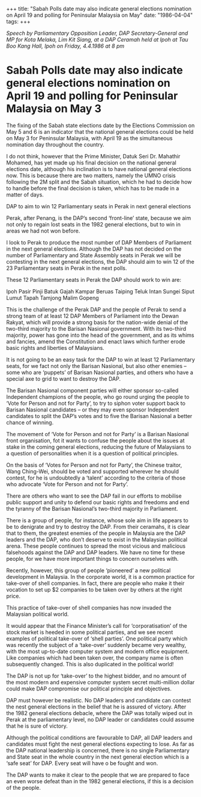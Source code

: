 +++ 
title: "Sabah Polls date may also indicate general elections nomination on April 19 and polling for Peninsular Malaysia on May"
date: "1986-04-04"
tags:
+++

_Speech by Parliamentary Opposition Leader, DAP Secretary-General and MP for Kota Melaka, Lim Kit Siang, at a DAP Ceramah held at Ipoh at Tau Boo Kang Hall, Ipoh on Friday, 4.4.1986 at 8 pm_

# Sabah Polls date may also indicate general elections nomination on April 19 and polling for Peninsular Malaysia on May 3

The fixing of the Sabah state elections date by the Elections Commission on May 5 and 6 is an indicator that the national general elections could be held on May 3 for Peninsular Malaysia, with April 19 as the simultaneous nomination day throughout the country.</u>

I do not think, however that the Prime Minister, Datuk Seri Dr. Mahathir Mohamed, has yet made up his final decision on the national general elections date, although his inclination is to have national general elections now. This is because there are two matters, namely the UMNO crisis following the 2M split and the Sabah situation, which he had to decide how to handle before the final decision is taken, which has to be made in a matter of days.

DAP to aim to win 12 Parliamentary seats in Perak in next general elections

Perak, after Penang, is the DAP’s second ‘front-line’ state, because we aim not only to regain lost seats in the 1982 general elections, but to win in areas we had not won before.

I look to Perak to produce the most number of DAP Members of Parliament in the next general elections. Although the DAP has not decided on the number of Parliamentary and State Assembly seats in Perak we will be contesting in the next general elections, the DAP should aim to win 12 of the 23 Parliamentary seats in Perak in the next polls.

These 12 Parliamentary seats in Perak the DAP should work to win are:

Ipoh
Pasir Pinji
Batuk Gajah
Kampar
Beruas
Taiping
Teluk Intan
Sungei Siput
Lumut
Tapah
Tamjong Malim
Gopeng

This is the challenge of the Perak DAP and the people of Perak to send a strong team of at least 12 DAP Members of Parliament into the Dewan Rakyat, which will provide a strong basis for the nation-wide denial of the two-third majority to the Barisan Nasional government. With its two-third majority, power has gone into the head of the government, and as its whims and fancies, amend the Constitution and enact laws which further erode basic rights and liberties of Malaysians.

It is not going to be an easy task for the DAP to win at least 12 Parliamentary seats, for we fact not only the Barisan Nasional, but also other enemies – some who are ‘puppets’ of Barisan Nasional parties, and others who have a special axe to grid to want to destroy the DAP.

The Barisan Nasional component parties will either sponsor so-called Independent champions of the people, who go round urging the people to ‘Vote for Person and not for Party’, to try to siphon voter support back to Barisan Nasional candidates – or they may even sponsor Independent candidates to split the DAP’s votes and to five the Barisan Nasional a better chance of winning.

The movement of ‘Vote for Person and not for Party’ is a Barisan Nasional front organisation, fot it wants to confuse the people about the issues at stake in the coming general elections, reducing the future of Malaysians to a question of personalities when it is a question of political principles.

On the basis of ‘Votes for Person and not for Party’, the Chinese traitor, Wang Ching-Wei, should be voted and supported wherever he should contest, for he is undoubtedly a ‘talent’ according to the criteria of those who advocate ‘Vote for Person and not for Party’.

There are others who want to see the DAP fail in our efforts to mobilise public support and unity to defend our basic rights and freedoms and end the tyranny of the Barisan Nasional’s two-third majority in Parliament.

There is a group of people, for instance, whose sole aim in life appears to be to denigrate and try to destroy the DAP. From their ceramahs, it is clear that to them, the greatest enemies of the people in Malaysia are the DAP leaders and the DAP, who don’t deserve to exist in the Malaysian political arena. These people continues to spread the most vicious and malicious falsehoods against the DAP and DAP leaders. We have no time for these people, for we have more important things to concern ourselves with.

Recently, however, this group of people ‘pioneered’ a new political development in Malaysia. In the corporate world, it is a common practice for take-over of shell companies. In fact, there are people who make it their vocation to set up $2 companies to be taken over by others at the right price. 

This practice of take-over of shell companies has now invaded the Malaysian political world.

It would appear that the Finance Minister’s call for ‘corporatisation’ of the stock market is heeded in some political parties, and we see recent examples of political take-over of ‘shell parties’. One political party which was recently the subject of a ‘take-over’ suddenly became very wealthy, with the most up-to-date computer system and modern office equipment. Like companies which had been taken over, the company name is often subsequently changed. This is also duplicated in the political world!

The DAP is not up for ‘take-over’ to the highest bidder, and no amount of the most modern and expensive computer system secret multi-million dollar could make DAP compromise our political principle and objectives.

DAP must however be realistic. No DAP leaders and candidate can contest the nest general elections in the belief that he is assured of victory. After the 1982 general elections debacle, where the DAP was totally wiped out in Perak at the parliamentary level, no DAP leader or candidates could assume that he is sure of victory.

Although the political conditions are favourable to DAP, all DAP leaders and candidates must fight the nest general elections expecting to lose. As far as the DAP national leadership is concerned, there is no single Parliamentary and State seat in the whole country in the next general election which is a ‘safe seat’ for DAP. Every seat will have o be fought and won.

The DAP wants to make it clear to the people that we are prepared to face an even worse defeat than in the 1982 general elections, if this is a decision of the people.
 
